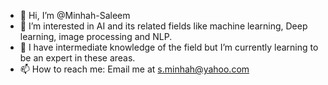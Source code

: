 - 👋 Hi, I’m @Minhah-Saleem
- 👀 I’m interested in AI and its related fields like machine learning, Deep learning, image processing and NLP.
- 🌱 I have intermediate knowledge of the field but I’m currently learning to be an expert in these areas.
- 📫 How to reach me: Email me at s.minhah@yahoo.com

<!---
Minhah-Saleem/Minhah-Saleem is a ✨ special ✨ repository because its `README.md` (this file) appears on your GitHub profile.
You can click the Preview link to take a look at your changes.
--->
